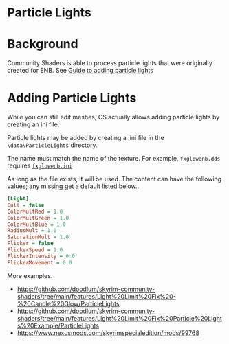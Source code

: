 # Particle Lights

# Background
Community Shaders is able to process particle lights that were originally created for ENB. See
[Guide to adding particle lights](https://www.nexusmods.com/skyrimspecialedition/articles/1391)

# Adding Particle Lights
While you can still edit meshes, CS actually allows adding particle lights by creating an ini file.

Particle lights may be added by creating a .ini file in the `\data\ParticleLights` directory.

The name must match the name of the texture. For example, `fxglowenb.dds` requires [`fxglowenb.ini`](https://github.com/doodlum/skyrim-community-shaders/blob/main/features/Light%20Limit%20Fix/ParticleLights/fxglowenb.ini)

As long as the file exists, it will be used. The content can have the following values; any missing get a default listed below..
```ini
[Light]
Cull = false
ColorMultRed = 1.0
ColorMultGreen = 1.0
ColorMultBlue = 1.0 
RadiusMult = 1.0
SaturationMult = 1.0
Flicker = false
FlickerSpeed = 1.0
FlickerIntensity = 0.0
FlickerMovement = 0.0
```

More examples.
* https://github.com/doodlum/skyrim-community-shaders/tree/main/features/Light%20Limit%20Fix%20-%20Candle%20Glow/ParticleLights
* https://github.com/doodlum/skyrim-community-shaders/tree/main/features/Light%20Limit%20Fix%20Particle%20Lights%20Example/ParticleLights
* https://www.nexusmods.com/skyrimspecialedition/mods/99768